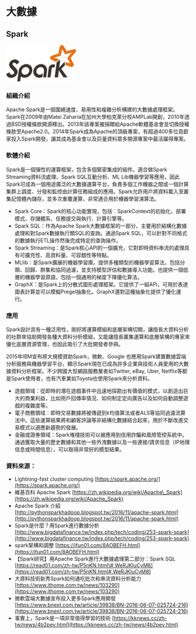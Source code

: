 # **大數據**

## **Spark**

![](/assets/Spark.png)

### 組織介紹

Apache Spark是一個圍繞速度、易用性和複雜分析構建的大數據處理框架。Spark在2009年由Matei Zaharia在加州大學柏克萊分校AMPLab開創，2010年透過BSD授權條款開源釋出。2013年該專案被捐贈給Apache軟體基金會並切換授權條款至Apache2.0。2014年Spark成為Apache的頂級專案，有超過400多位貢獻家投入Spark開發，讓其成為基金會以及巨量資料眾多開源專案中最活躍得專案。

### 軟體介紹

Spark是一個彈性的運算框架，包含多個緊密集成的組件。適合做Spark Streaming資料流處理、Spark SQL互動分析、ML Lib機器學習等應用，因此Spark可成為一個用途廣泛的大數據運算平台，負責多個工作機器之間或一個計算集群上調度、分發和監控由計算任務組成的應用。Spark允許用戶將資料載入至叢集記憶體內儲存，並多次重覆運算，非常適合用於機器學習演算法。

* Spark Core：Spark的核心功能實現，包括︰SparkContext的初始化、部署模式、存儲體系、任務提交與執行、計算引擎等。
* Spark SQL：作為Apache Spark大數據框架的一部分，主要用於結構化數據處理和對Spark數據執行類SQL的查詢。通過Spark SQL，可以針對不同格式的數據執行ETL操作然後完成特定的查詢操作。
* Spark Streaming：是Spark核心API的一個擴充，它對即時資料串流的處理具有可擴充性、高資料量、可容錯性等特點。
* MLlib：是Spark擴展的機器學習庫。提供多種類型的機器學習算法，包括分類、回歸、群集和協同過濾，並支持模型評估和數據導入功能。也提供一個低層的機器學習原語，包括一個通用的梯度下降優化算法。
* GraphX：是Spark上的分散式圖形處理框架。它提供了一組API，可用於表達圖表計算並可以模擬Pregel抽象化。GraphX還對這種抽象化提供了優化運行。

### 應用

Spark設計具有一種泛用性，剛好將運算模組和底層架構切開，讓擅長大資料分析的社群來協助開發各種大資料分析模組，又能讓擅長叢集運算和底層架構的專家來優化底層資源管理，也因此吸引了大批開發者參與。

2015年IBM宣布將大規模資助Spark，微軟、Google 也應用Spark建置數據雲端分析服務與機器學習平台，顯示Spark現在已成為許多企業與技術人員愛用的大數據資料分析框架。不少跨國大型網路服務業者如Twitter, eBay, Uber, Netflix等都是Spark使用者，也有汽車業如Toyota也使用Spark來分析資料。

* 遊戲領域：從即時的潛在遊戲事件中迅速地探勘出有價值的模式，以創造出巨大的商業利益，比如用戶回傳率情況、如何制定定向廣告以及如何自動調整遊戲的複雜度等。
* 電子商務領域：即時交易數據將被傳遞到k均值算法或者ALS等協同過濾流算法中。這些運算結果將和顧客評論等非結構化數據結合起來，用於不斷改進交易模式以適應新趨勢的發展。
* 金融或證券領域：Spark堆棧技術可以被應用到信用詐騙和風險管控系統中。通過獲取大量的歷史數據和其他一些外洩數據以及一些連接/請求信息（IP地理信息或時間信息），可以取得非常好的模型結果。

### 資料來源：

* Lightning-fast cluster computing [https://spark.apache.org/](https://spark.apache.org/)
* 維基百科 Apache Spark [https://zh.wikipedia.org/wiki/Apache\_Spark](https://zh.wikipedia.org/wiki/Apache_Spark)
* Apache Spark 介紹 [http://pythonsparkhadoop.blogspot.tw/2016/11/apache-spark.html](http://pythonsparkhadoop.blogspot.tw/2016/11/apache-spark.html)
* Spark是什麼？用Spark進行數據分析 [http://www.bigdatafinance.tw/index.php/tech/coding/253-spark-spark](http://www.bigdatafinance.tw/index.php/tech/coding/253-spark-spark)
* spark架構和調整 [https://ifun01.com/8AOBEFH.html](https://ifun01.com/8AOBEFH.html)
* 【Spark研究】用Apache Spark進行大數據處理第二部分：Spark SQL [https://read01.com/zh-tw/P5nKN.html\#.WeRJKluCyM8](https://read01.com/zh-tw/P5nKN.html#.WeRJKluCyM8)
* 大資料技術新秀Spark如何通吃批次和串流資料分析能力 [https://www.ithome.com.tw/news/103290](https://www.ithome.com.tw/news/103290)
* 微軟雲端大數據宣布投入更多Spark應用開發 [https://www.bnext.com.tw/article/39838/BN-2016-06-07-025724-216](https://www.bnext.com.tw/article/39838/BN-2016-06-07-025724-216)
* 事實上，Spark是一項非常值得學習的技術 [https://kknews.cc/zh-tw/news/4b2pev.html](https://kknews.cc/zh-tw/news/4b2pev.html)



